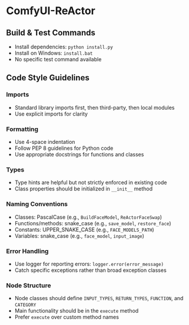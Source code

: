 # ComfyUI-ReActor

## Build & Test Commands
- Install dependencies: `python install.py`
- Install on Windows: `install.bat`
- No specific test command available

## Code Style Guidelines

### Imports
- Standard library imports first, then third-party, then local modules
- Use explicit imports for clarity

### Formatting
- Use 4-space indentation
- Follow PEP 8 guidelines for Python code
- Use appropriate docstrings for functions and classes

### Types
- Type hints are helpful but not strictly enforced in existing code
- Class properties should be initialized in `__init__` method

### Naming Conventions
- Classes: PascalCase (e.g., `BuildFaceModel`, `ReActorFaceSwap`)
- Functions/methods: snake_case (e.g., `save_model`, `restore_face`)
- Constants: UPPER_SNAKE_CASE (e.g., `FACE_MODELS_PATH`)
- Variables: snake_case (e.g., `face_model`, `input_image`)

### Error Handling
- Use logger for reporting errors: `logger.error(error_message)`
- Catch specific exceptions rather than broad exception classes

### Node Structure
- Node classes should define `INPUT_TYPES`, `RETURN_TYPES`, `FUNCTION`, and `CATEGORY`
- Main functionality should be in the `execute` method
- Prefer `execute` over custom method names
